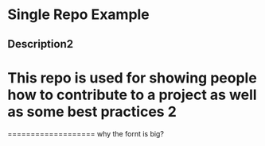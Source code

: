 
# Single Repo Example

## Description2
This repo is used for showing people how to contribute to a project as well as some best practices
2
=======

===================
why the fornt is big?

